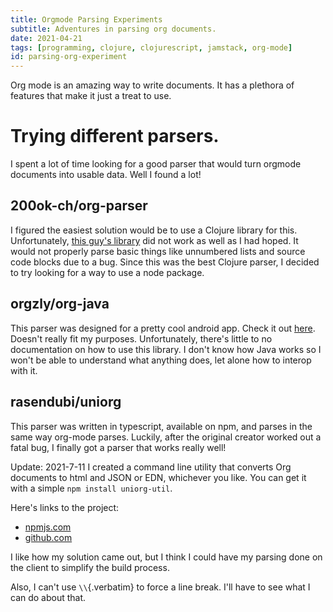```yaml
---
title: Orgmode Parsing Experiments
subtitle: Adventures in parsing org documents.
date: 2021-04-21
tags: [programming, clojure, clojurescript, jamstack, org-mode]
id: parsing-org-experiment
---
```


Org mode is an amazing way to write documents. It has a plethora of features that make it just a treat to use.

# Trying different parsers.

I spent a lot of time looking for a good parser that would turn orgmode documents into usable data. Well I found a lot!

## 200ok-ch/org-parser

I figured the easiest solution would be to use a Clojure library for this. Unfortunately, [this guy's library](https://github.com/200ok-ch/org-parser) did not work as well as I had hoped. It would not properly parse basic things like unnumbered lists and source code blocks due to a bug. Since this was the best Clojure parser, I decided to try looking for a way to use a node package.

## orgzly/org-java

This parser was designed for a pretty cool android app. Check it out [here](https://github.com/orgzly/org-java). Doesn't really fit my purposes. Unfortunately, there's little to no documentation on how to use this library. I don't know how Java works so I won't be able to understand what anything does, let alone how to interop with it.

## rasendubi/uniorg

This parser was written in typescript, available on npm, and parses in the same way org-mode parses. Luckily, after the original creator worked out a fatal bug, I finally got a parser that works really well!

Update: 2021-7-11 I created a command line utility that converts Org documents to html and JSON or EDN, whichever you like. You can get it with a simple `npm install uniorg-util`.

Here's links to the project:

- [npmjs.com](https://www.npmjs.com/package/uniorg-util)
- [github.com](https://github.com/wildwestrom/uniorg-util)

I like how my solution came out, but I think I could have my parsing done on the client to simplify the build process.

Also, I can't use `\\`{.verbatim} to force a line break. I'll have to
see what I can do about that.
